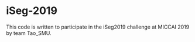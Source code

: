 **iSeg-2019**
===================================
This code is written to participate in the iSeg2019 challenge at MICCAI 2019 by team Tao_SMU.
